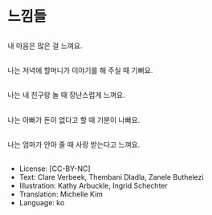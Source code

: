 # 느낌들

##
내 마음은 많은 걸 느껴요.

##
나는 저녁에 할머니가 이야기를 해 주실 때 기뻐요.

##
나는 내 친구랑 놀 때 장난스럽게 느껴요.

##
나는 아빠가 돈이 없다고 할 때 기분이 나빠요.

##
나는 엄마가 안아 줄 때 사랑 받는다고 느껴요.

##
* License: [CC-BY-NC]
* Text: Clare Verbeek, Thembani Dladla, Zanele Buthelezi
* Illustration: Kathy Arbuckle, Ingrid Schechter
* Translation: Michelle Kim
* Language: ko

